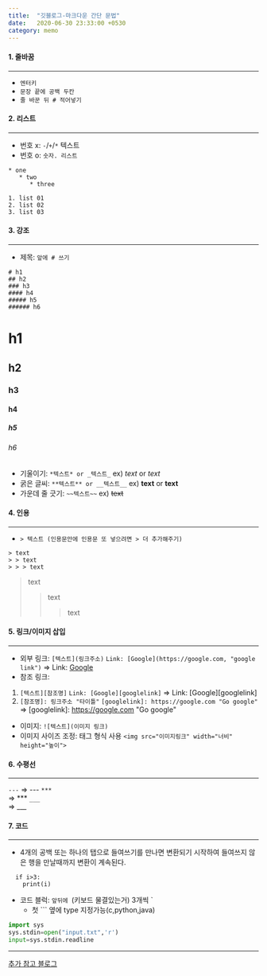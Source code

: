 ```yaml
---
title:  "깃블로그-마크다운 간단 문법"
date:   2020-06-30 23:33:00 +0530
category: memo
---
```


#### 1. 줄바꿈 
___

  - `엔터키`
  - `문장 끝에 공백 두칸`
  - `줄 바꾼 뒤 # 적어넣기`

#### 2. 리스트
___
  - 번호 x: `-`/`+`/`*` 텍스트
  - 번호 o: `숫자. 리스트`
```
* one
   * two
      * three 
```

```
1. list 01
2. list 02
3. list 03
```
#### 3. 강조
___
- 제목: `앞에 # 쓰기`
```
# h1     
## h2      
### h3   
#### h4     
##### h5    
###### h6
```
# h1     
## h2      
### h3   
#### h4     
##### h5    
###### h6

- 기울이기: `*텍스트* or _텍스트_` ex) *text* or _text_
- 굵은 글씨: `**텍스트** or __텍스트__` ex) **text** or __text__
- 가운데 줄 긋기: `~~텍스트~~` ex) ~~text~~
  
#### 4. 인용
___
- `> 텍스트 (인용문안에 인용문 또 넣으려면 > 더 추가해주기)`
```
> text
> > text
> > > text
```  
> text
> > text
> > > text

#### 5. 링크/이미지 삽입
___
- 외부 링크: `[텍스트](링크주소)` 
```Link: [Google](https://google.com, "google link")```
=> Link: [Google](https://google.com, "google link")
- 참조 링크:  
1. `[텍스트][참조명]` 
```Link: [Google][googlelink]```
=> Link: [Google][googlelink]
2. `[참조명]: 링크주소 "타이틀"`
```[googlelink]: https://google.com "Go google" ```
=> [googlelink]: https://google.com "Go google" 

- 이미지: `![텍스트](이미지 링크)`
- 이미지 사이즈 조정: 태그 형식 사용 `<img src="이미지링크" width="너비" height="높이">`
  
  
#### 6. 수평선
___
`---` 
=> ---
`***`  
=> ***
`___`  
=> ___

#### 7. 코드
___
- 4개의 공백 또는 하나의 탭으로 들여쓰기를 만나면 변환되기 시작하여 
들여쓰지 않은 행을 만날때까지 변환이 계속된다.    
```  
  if i>3:  
    print(i)
``` 
- 코드 블럭: `앞뒤에 `(키보드 물결있는거) 3개씩 `
   + 첫 ``` 옆에 type 지정가능(c,python,java)

```python
import sys
sys.stdin=open("input.txt",'r')
input=sys.stdin.readline  
```  
___
[추가 참고 블로그](https://simhyejin.github.io/2016/06/30/Markdown-syntax/#code-blocks)




